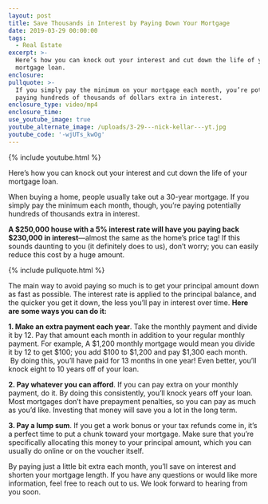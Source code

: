 ```yaml
---
layout: post
title: Save Thousands in Interest by Paying Down Your Mortgage
date: 2019-03-29 00:00:00
tags:
  - Real Estate
excerpt: >-
  Here’s how you can knock out your interest and cut down the life of your
  mortgage loan.
enclosure:
pullquote: >-
  If you simply pay the minimum on your mortgage each month, you’re potentially
  paying hundreds of thousands of dollars extra in interest.
enclosure_type: video/mp4
enclosure_time:
use_youtube_image: true
youtube_alternate_image: /uploads/3-29---nick-kellar---yt.jpg
youtube_code: '-wjUTs_kwOg'
---
```


{% include youtube.html %}

Here’s how you can knock out your interest and cut down the life of your mortgage loan.

When buying a home, people usually take out a 30-year mortgage. If you simply pay the minimum each month, though, you’re paying potentially hundreds of thousands extra in interest.

**A $250,000 house with a 5% interest rate will have you paying back $230,000 in interest**—almost the same as the home’s price tag! If this sounds daunting to you (it definitely does to us), don’t worry; you can easily reduce this cost by a huge amount.

{% include pullquote.html %}

The main way to avoid paying so much is to get your principal amount down as fast as possible. The interest rate is applied to the principal balance, and the quicker you get it down, the less you’ll pay in interest over time. **Here are some ways you can do it:**

**1. Make an extra payment each year**. Take the monthly payment and divide it by 12. Pay that amount each month in addition to your regular monthly payment. For example, A $1,200 monthly mortgage would mean you divide it by 12 to get $100; you add $100 to $1,200 and pay $1,300 each month. &nbsp;By doing this, you’ll have paid for 13 months in one year! Even better, you’ll knock eight to 10 years off of your loan.

**2. Pay whatever you can afford**. If you can pay extra on your monthly payment, do it. By doing this consistently, you’ll knock years off your loan. Most mortgages don’t have prepayment penalties, so you can pay as much as you’d like. Investing that money will save you a lot in the long term.

**3. Pay a lump sum**. If you get a work bonus or your tax refunds come in, it’s a perfect time to put a chunk toward your mortgage. Make sure that you’re specifically allocating this money to your principal amount, which you can usually do online or on the voucher itself.

By paying just a little bit extra each month, you’ll save on interest and shorten your mortgage length. If you have any questions or would like more information, feel free to reach out to us. We look forward to hearing from you soon.